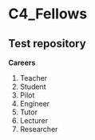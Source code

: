 # C4_Fellows
## Test repository


**Careers**

1. Teacher
3. Student
4. Pilot
4. Engineer
5. Tutor
6. Lecturer
7. Researcher
